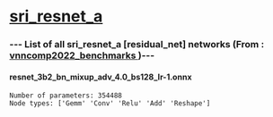 # <a href = "https://github.com/mnmueller/vnn_comp_22_bench_sri"> sri_resnet_a </a>

### --- List of all sri_resnet_a [residual_net] networks (From :<a href = 'https://github.com/ChristopherBrix/vnncomp2022_benchmarks'> vnncomp2022_benchmarks </a>)---

#### resnet_3b2_bn_mixup_adv_4.0_bs128_lr-1.onnx 
	Number of parameters: 354488 
	Node types: ['Gemm' 'Conv' 'Relu' 'Add' 'Reshape']

